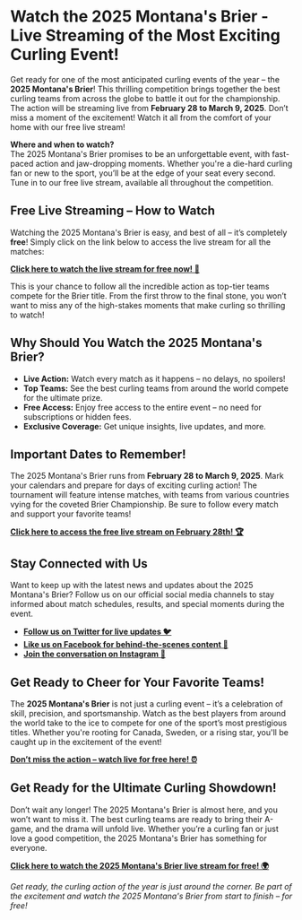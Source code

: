 # Watch the 2025 Montana's Brier - Live Streaming of the Most Exciting Curling Event!

Get ready for one of the most anticipated curling events of the year – the **2025 Montana's Brier**! This thrilling competition brings together the best curling teams from across the globe to battle it out for the championship. The action will be streaming live from **February 28 to March 9, 2025**. Don’t miss a moment of the excitement! Watch it all from the comfort of your home with our free live stream!

**Where and when to watch?**  
The 2025 Montana's Brier promises to be an unforgettable event, with fast-paced action and jaw-dropping moments. Whether you're a die-hard curling fan or new to the sport, you’ll be at the edge of your seat every second. Tune in to our free live stream, available all throughout the competition.

## Free Live Streaming – How to Watch

Watching the 2025 Montana's Brier is easy, and best of all – it’s completely **free**! Simply click on the link below to access the live stream for all the matches:

**[Click here to watch the live stream for free now! 🎥](https://tinyurl.com/livestreamfreeo?st=2025montanasbrier&si=gh)**

This is your chance to follow all the incredible action as top-tier teams compete for the Brier title. From the first throw to the final stone, you won’t want to miss any of the high-stakes moments that make curling so thrilling to watch!

## Why Should You Watch the 2025 Montana's Brier?

- **Live Action:** Watch every match as it happens – no delays, no spoilers!
- **Top Teams:** See the best curling teams from around the world compete for the ultimate prize.
- **Free Access:** Enjoy free access to the entire event – no need for subscriptions or hidden fees.
- **Exclusive Coverage:** Get unique insights, live updates, and more.

## Important Dates to Remember!

The 2025 Montana's Brier runs from **February 28 to March 9, 2025**. Mark your calendars and prepare for days of exciting curling action! The tournament will feature intense matches, with teams from various countries vying for the coveted Brier Championship. Be sure to follow every match and support your favorite teams!

**[Click here to access the free live stream on February 28th! 🏆](https://tinyurl.com/livestreamfreeo?st=2025montanasbrier&si=gh)**

## Stay Connected with Us

Want to keep up with the latest news and updates about the 2025 Montana's Brier? Follow us on our official social media channels to stay informed about match schedules, results, and special moments during the event.

- **[Follow us on Twitter for live updates 🐦](https://tinyurl.com/livestreamfreeo?st=2025montanasbrier&si=gh)**
- **[Like us on Facebook for behind-the-scenes content 📘](https://tinyurl.com/livestreamfreeo?st=2025montanasbrier&si=gh)**
- **[Join the conversation on Instagram 📸](https://tinyurl.com/livestreamfreeo?st=2025montanasbrier&si=gh)**

## Get Ready to Cheer for Your Favorite Teams!

The **2025 Montana's Brier** is not just a curling event – it’s a celebration of skill, precision, and sportsmanship. Watch as the best players from around the world take to the ice to compete for one of the sport’s most prestigious titles. Whether you're rooting for Canada, Sweden, or a rising star, you'll be caught up in the excitement of the event!

**[Don’t miss the action – watch live for free here! ⏰](https://tinyurl.com/livestreamfreeo?st=2025montanasbrier&si=gh)**

## Get Ready for the Ultimate Curling Showdown!

Don’t wait any longer! The 2025 Montana's Brier is almost here, and you won’t want to miss it. The best curling teams are ready to bring their A-game, and the drama will unfold live. Whether you’re a curling fan or just love a good competition, the 2025 Montana's Brier has something for everyone.

**[Click here to watch the 2025 Montana's Brier live stream for free! 🌍](https://tinyurl.com/livestreamfreeo?st=2025montanasbrier&si=gh)**

_Get ready, the curling action of the year is just around the corner. Be part of the excitement and watch the 2025 Montana's Brier from start to finish – for free!_
